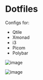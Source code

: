 # Dotfiles
Configs for:
- Qtile
- Xmonad
- i3
- Picom
- Polybar

![image](https://user-images.githubusercontent.com/64269332/172006314-661c330f-91d4-466c-ab56-5f7407e52bbe.png)

![image](https://user-images.githubusercontent.com/64269332/172006972-7e3e7d83-c071-474d-8ad2-7710a7a5258c.png)


